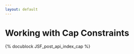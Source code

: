```yaml
---
layout: default
---
```

Working with Cap Constraints
============================

<!-- js/actions/api-index.js -->
{% docublock JSF_post_api_index_cap %}
